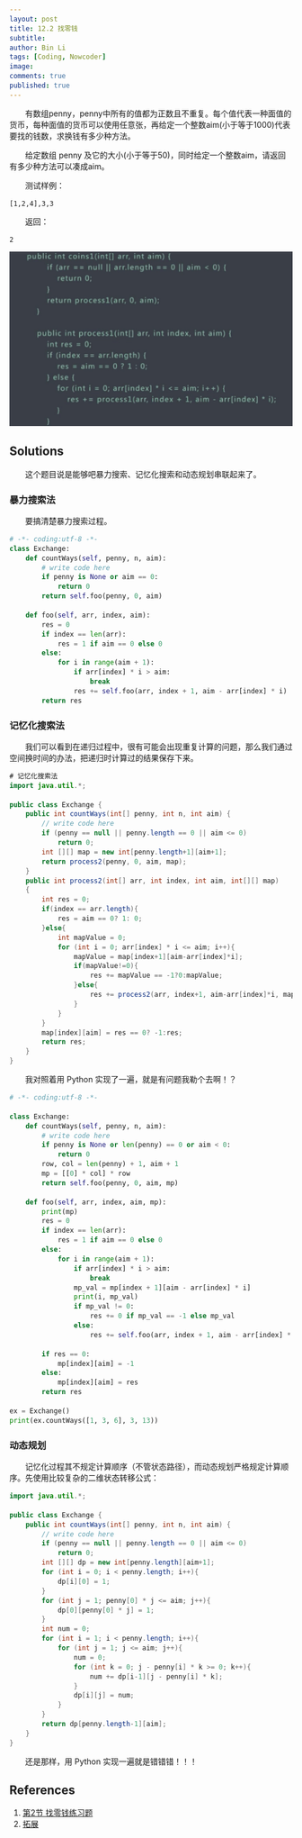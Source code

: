 ```yaml
---
layout: post
title: 12.2 找零钱
subtitle: 
author: Bin Li
tags: [Coding, Nowcoder]
image: 
comments: true
published: true
---
```


　　有数组penny，penny中所有的值都为正数且不重复。每个值代表一种面值的货币，每种面值的货币可以使用任意张，再给定一个整数aim(小于等于1000)代表要找的钱数，求换钱有多少种方法。

　　给定数组 penny 及它的大小(小于等于50)，同时给定一个整数aim，请返回有多少种方法可以凑成aim。

　　测试样例：
```
[1,2,4],3,3
```
　　返回：
```
2
```
![-w814](/img/media/15658363201934.jpg)

## Solutions
　　这个题目说是能够吧暴力搜索、记忆化搜索和动态规划串联起来了。

### 暴力搜索法
　　要搞清楚暴力搜索过程。

```python
# -*- coding:utf-8 -*-
class Exchange:
    def countWays(self, penny, n, aim):
        # write code here
        if penny is None or aim == 0:
            return 0
        return self.foo(penny, 0, aim)
    
    def foo(self, arr, index, aim):
        res = 0
        if index == len(arr):
            res = 1 if aim == 0 else 0
        else:
            for i in range(aim + 1):
                if arr[index] * i > aim:
                    break
                res += self.foo(arr, index + 1, aim - arr[index] * i)
        return res
```

### 记忆化搜索法
　　我们可以看到在递归过程中，很有可能会出现重复计算的问题，那么我们通过空间换时间的办法，把递归时计算过的结果保存下来。
```java
# 记忆化搜索法
import java.util.*;

public class Exchange {
    public int countWays(int[] penny, int n, int aim) {
        // write code here
        if (penny == null || penny.length == 0 || aim <= 0) 
            return 0;
        int [][] map = new int[penny.length+1][aim+1];
        return process2(penny, 0, aim, map);
    }
    public int process2(int[] arr, int index, int aim, int[][] map)
    {
        int res = 0;
        if(index == arr.length){
            res = aim == 0? 1: 0;
        }else{
            int mapValue = 0;
            for (int i = 0; arr[index] * i <= aim; i++){
                mapValue = map[index+1][aim-arr[index]*i];
                if(mapValue!=0){
                    res += mapValue == -1?0:mapValue;
                }else{
                    res += process2(arr, index+1, aim-arr[index]*i, map);
                }
            }
        }
        map[index][aim] = res == 0? -1:res;
        return res;
    }
}
```

　　我对照着用 Python 实现了一遍，就是有问题我勒个去啊！？

```python
# -*- coding:utf-8 -*-

class Exchange:
    def countWays(self, penny, n, aim):
        # write code here
        if penny is None or len(penny) == 0 or aim < 0:
            return 0
        row, col = len(penny) + 1, aim + 1
        mp = [[0] * col] * row
        return self.foo(penny, 0, aim, mp)
    
    def foo(self, arr, index, aim, mp):
        print(mp)
        res = 0
        if index == len(arr):
            res = 1 if aim == 0 else 0
        else:
            for i in range(aim + 1):
                if arr[index] * i > aim:
                    break
                mp_val = mp[index + 1][aim - arr[index] * i]
                print(i, mp_val)
                if mp_val != 0:
                    res += 0 if mp_val == -1 else mp_val
                else:
                    res += self.foo(arr, index + 1, aim - arr[index] * i, mp)
        
        if res == 0:
            mp[index][aim] = -1
        else:
            mp[index][aim] = res
        return res

ex = Exchange()
print(ex.countWays([1, 3, 6], 3, 13))
```
### 动态规划
　　记忆化过程其不规定计算顺序（不管状态路径），而动态规划严格规定计算顺序。先使用比较复杂的二维状态转移公式：


```java
import java.util.*;

public class Exchange {
    public int countWays(int[] penny, int n, int aim) {
        // write code here
        if (penny == null || penny.length == 0 || aim <= 0) 
            return 0;
        int [][] dp = new int[penny.length][aim+1];
        for (int i = 0; i < penny.length; i++){
            dp[i][0] = 1;
        }
        for (int j = 1; penny[0] * j <= aim; j++){
            dp[0][penny[0] * j] = 1;
        }
        int num = 0;
        for (int i = 1; i < penny.length; i++){
            for (int j = 1; j <= aim; j++){
                num = 0;
                for (int k = 0; j - penny[i] * k >= 0; k++){
                    num += dp[i-1][j - penny[i] * k];
                }
                dp[i][j] = num;
            }
        }
        return dp[penny.length-1][aim];
    }
}
```

　　还是那样，用 Python 实现一遍就是错错错！！！

## References
1. [第2节 找零钱练习题](https://www.nowcoder.com/study/vod/1/12/2)
2. [拓展](https://leetcode.com/problems/coin-change/#/description)